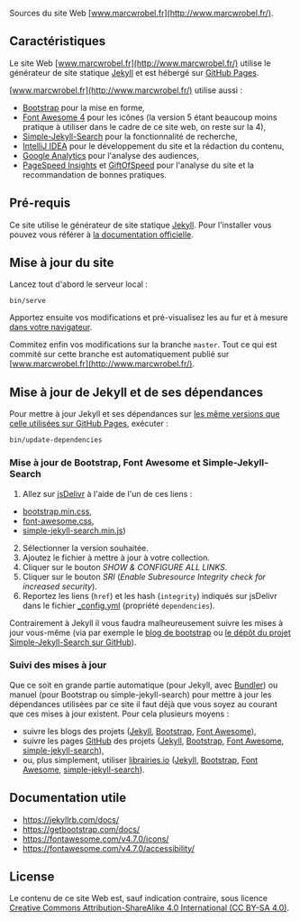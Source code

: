 Sources du site Web [www.marcwrobel.fr](http://www.marcwrobel.fr/).


## Caractéristiques
Le site Web [www.marcwrobel.fr](http://www.marcwrobel.fr/) utilise le générateur de site statique
[Jekyll](https://jekyllrb.com) et est hébergé sur [GitHub Pages](https://pages.github.com/).

[www.marcwrobel.fr](http://www.marcwrobel.fr/) utilise aussi :
* [Bootstrap](https://getbootstrap.com/) pour la mise en forme,
* [Font Awesome 4](https://fontawesome.com/v4.7.0/icons/) pour les icônes (la version 5 étant
  beaucoup moins pratique à utiliser dans le cadre de ce site web, on reste sur la 4),
* [Simple-Jekyll-Search](https://github.com/christian-fei/Simple-Jekyll-Search) pour la
  fonctionnalité de recherche,
* [IntelliJ IDEA](https://www.jetbrains.com/idea/) pour le développement du site et la rédaction du
  contenu,
* [Google Analytics](https://analytics.google.com) pour l'analyse des audiences,
* [PageSpeed Insights](https://developers.google.com/speed/pagespeed/insights/?url=https%3A%2F%2Fwww.marcwrobel.fr) et
  [GiftOfSpeed](https://www.giftofspeed.com/) pour l'analyse du site et la recommandation de bonnes
  pratiques.


## Pré-requis
Ce site utilise le générateur de site statique [Jekyll](https://jekyllrb.com). Pour l'installer vous
pouvez vous référer à [la documentation officielle](https://jekyllrb.com/docs/installation/).


## Mise à jour du site
Lancez tout d'abord le serveur local :
```shell script
bin/serve
```

Apportez ensuite vos modifications et pré-visualisez les au fur et à mesure [dans votre
navigateur](http://localhost:4000/).

Commitez enfin vos modifications sur la branche `master`. Tout ce qui est commité sur cette branche
est automatiquement publié sur [www.marcwrobel.fr](http://www.marcwrobel.fr/).


## Mise à jour de Jekyll et de ses dépendances
Pour mettre à jour Jekyll et ses dépendances sur [les même versions que celle utilisées sur GitHub
Pages](https://pages.github.com/versions/), exécuter :
```shell script
bin/update-dependencies
```


### Mise à jour de Bootstrap, Font Awesome et Simple-Jekyll-Search

1. Allez sur [jsDelivr](https://www.jsdelivr.com/) à l'aide de l'un de ces liens :
  - [bootstrap.min.css](https://www.jsdelivr.com/package/npm/bootstrap?path=dist%2Fcss),
  - [font-awesome.css](https://www.jsdelivr.com/package/npm/font-awesome?path=css),
  - [simple-jekyll-search.min.js](https://www.jsdelivr.com/package/npm/simple-jekyll-search))
2. Sélectionner la version souhaitée.
3. Ajoutez le fichier à mettre à jour à votre collection.
4. Cliquer sur le bouton _SHOW & CONFIGURE ALL LINKS_.
5. Cliquer sur le bouton _SRI_ (_Enable Subresource Integrity check for increased security_).
6. Reportez les liens (`href`) et les hash (`integrity`) indiqués sur jsDelivr dans le fichier [_config.yml](/_config.yml) (propriété `dependencies`).

Contrairement à Jekyll il vous faudra malheureusement suivre les mises à jour vous-même (via par exemple le [blog de bootstrap](https://blog.getbootstrap.com/)
ou [le dépôt du projet Simple-Jekyll-Search sur GitHub](https://github.com/christian-fei/Simple-Jekyll-Search)).


### Suivi des mises à jour

Que ce soit en grande partie automatique (pour Jekyll, avec [Bundler](https://bundler.io/)) ou manuel (pour Bootstrap ou simple-jekyll-search) pour mettre à
jour les dépendances utilisées par ce site il faut déjà que vous soyez au courant que ces mises à jour existent. Pour cela plusieurs moyens :

- suivre les blogs des projets ([Jekyll](https://jekyllrb.com/news/), [Bootstrap](https://blog.getbootstrap.com/), [Font Awesome](https://fontawesome.com/)),
- suivre les pages [GitHub](https://github.com) des projets ([Jekyll](https://github.com/jekyll/jekyll), [Bootstrap](https://github.com/twbs/bootstrap),
  [Font Awesome](https://github.com/FortAwesome/Font-Awesome), [simple-jekyll-search](https://github.com/christian-fei/Simple-Jekyll-Search)),
- ou, plus simplement, utiliser [librairies.io](https://libraries.io/) ([Jekyll](https://libraries.io/rubygems/jekyll), [Bootstrap](https://libraries.io/npm/bootstrap),
  [Font Awesome](https://libraries.io/npm/font-awesome), [simple-jekyll-search](https://libraries.io/npm/simple-jekyll-search)).

## Documentation utile
* https://jekyllrb.com/docs/
* https://getbootstrap.com/docs/
* https://fontawesome.com/v4.7.0/icons/
* https://fontawesome.com/v4.7.0/accessibility/

## License
Le contenu de ce site Web est, sauf indication contraire, sous licence [Creative Commons
Attribution-ShareAlike 4.0 International (CC BY-SA 4.0)](LICENSE).
